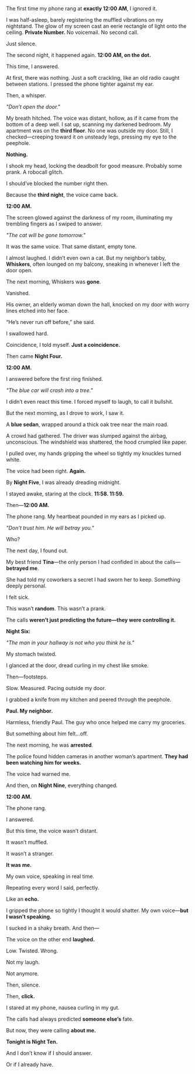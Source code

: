 The first time my phone rang at **exactly 12:00 AM**, I ignored it.

I was half-asleep, barely registering the muffled vibrations on my nightstand. The glow of my screen cast an eerie rectangle of light onto the ceiling. **Private Number.** No voicemail. No second call.

Just silence.

The second night, it happened again. **12:00 AM, on the dot.**

This time, I answered.

At first, there was nothing. Just a soft crackling, like an old radio caught between stations. I pressed the phone tighter against my ear.

Then, a whisper.

*"Don’t open the door."*

My breath hitched. The voice was distant, hollow, as if it came from the bottom of a deep well. I sat up, scanning my darkened bedroom. My apartment was on the **third floor**. No one was outside my door. Still, I checked—creeping toward it on unsteady legs, pressing my eye to the peephole.

**Nothing.**

I shook my head, locking the deadbolt for good measure. Probably some prank. A robocall glitch.

I should’ve blocked the number right then.

Because the **third night**, the voice came back.

**12:00 AM.**

The screen glowed against the darkness of my room, illuminating my trembling fingers as I swiped to answer.

*"The cat will be gone tomorrow."*

It was the same voice. That same distant, empty tone.

I almost laughed. I didn’t even own a cat. But my neighbor’s tabby, **Whiskers**, often lounged on my balcony, sneaking in whenever I left the door open.

The next morning, Whiskers was **gone**.

Vanished.

His owner, an elderly woman down the hall, knocked on my door with worry lines etched into her face.

“He’s never run off before,” she said.

I swallowed hard.

Coincidence, I told myself. **Just a coincidence.**

Then came **Night Four.**

**12:00 AM.**

I answered before the first ring finished.

*"The blue car will crash into a tree."*

I didn’t even react this time. I forced myself to laugh, to call it bullshit.

But the next morning, as I drove to work, I saw it.

A **blue sedan**, wrapped around a thick oak tree near the main road.

A crowd had gathered. The driver was slumped against the airbag, unconscious. The windshield was shattered, the hood crumpled like paper.

I pulled over, my hands gripping the wheel so tightly my knuckles turned white.

The voice had been right. **Again.**

By **Night Five**, I was already dreading midnight.

I stayed awake, staring at the clock. **11:58. 11:59.**

Then—**12:00 AM.**

The phone rang. My heartbeat pounded in my ears as I picked up.

*"Don’t trust him. He will betray you."*

Who?

The next day, I found out.

My best friend **Tina**—the only person I had confided in about the calls—**betrayed me**.

She had told my coworkers a secret I had sworn her to keep. Something deeply personal.

I felt sick.

This wasn’t **random**. This wasn’t a prank.

The calls **weren’t just predicting the future—they were controlling it.**

**Night Six:**

*"The man in your hallway is not who you think he is."*

My stomach twisted.

I glanced at the door, dread curling in my chest like smoke.

Then—footsteps.

Slow. Measured. Pacing outside my door.

I grabbed a knife from my kitchen and peered through the peephole.

**Paul. My neighbor.**

Harmless, friendly Paul. The guy who once helped me carry my groceries.

But something about him felt…off.

The next morning, he was **arrested**.

The police found hidden cameras in another woman’s apartment. **They had been watching him for weeks.**

The voice had warned me.

And then, on **Night Nine**, everything changed.

**12:00 AM.**

The phone rang.

I answered.

But this time, the voice wasn’t distant.

It wasn’t muffled.

It wasn’t a stranger.

**It was me.**

My own voice, speaking in real time.

Repeating every word I said, perfectly.

Like an **echo.**

I gripped the phone so tightly I thought it would shatter. My own voice—**but I wasn’t speaking.**

I sucked in a shaky breath. And then—

The voice on the other end **laughed.**

Low. Twisted. Wrong.

Not my laugh.

Not anymore.

Then, silence.

Then, **click.**

I stared at my phone, nausea curling in my gut.

The calls had always predicted **someone else’s** fate.

But now, they were calling **about me.**

**Tonight is Night Ten.**

And I don’t know if I should answer.

Or if I already have.